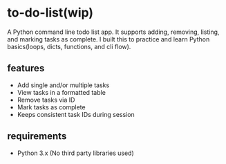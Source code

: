 # to-do-list(wip)
A Python command line todo list app. It supports adding, removing, listing, and marking tasks as complete. I built this to practice and learn Python basics(loops, dicts, functions, and cli flow).

## features
- Add single and/or multiple tasks
- View tasks in a formatted table
- Remove tasks via ID
- Mark tasks as complete
- Keeps consistent task IDs during session

## requirements
- Python 3.x
(No third party libraries used)
